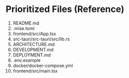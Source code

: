 # Prioritized Files (Reference)
1. README.md
2. .mise.toml
3. frontend/src/App.tsx
4. src-tauri/src-tauri/src/lib.rs
5. ARCHITECTURE.md
6. DEVELOPMENT.md
7. DEPLOYMENT.md
8. .env.example
9. docker/docker-compose.yml
10. frontend/src/main.tsx
